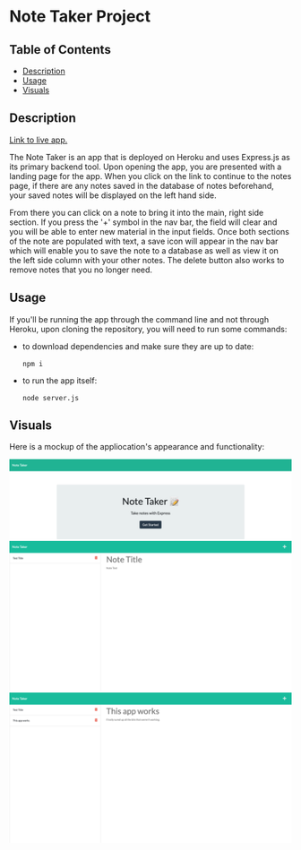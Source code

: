 # Note Taker Project

## Table of Contents 
* [Description](#description)
* [Usage](#usage)
* [Visuals](#visuals)

## Description

[Link to live app.](https://lit-dusk-65748.herokuapp.com/)

The Note Taker is an app that is deployed on Heroku and uses Express.js as its primary backend tool. Upon opening the app, you are presented with a landing page for the app. When you click on the link to continue to the notes page, if there are any notes saved in the database of notes beforehand, your saved notes will be displayed on the left hand side. 

From there you can click on a note to bring it into the main, right side section. If you press the '+' symbol in the nav bar, the field will clear and you will be able to enter new material in the input fields. Once both sections of the note are populated with text, a save icon will appear in the nav bar which will enable you to save the note to a database as well as view it on the left side column with your other notes. The delete button also works to remove notes that you no longer need.

## Usage

If you'll be running the app through the command line and not through Heroku, upon cloning the repository, you will need to run some commands:

* to download dependencies and make sure they are up to date:

    ```
    npm i
    ```

* to run the app itself:

    ```
    node server.js
    ```


## Visuals

Here is a mockup of the appliocation's appearance and functionality:

![Landing page](./public/assets/images/note-taker-landing-page.png)
![Notes page with no notes](./public/assets/images/note-taker-no-notes.png)
![Notes page with note](./public/assets/images/note-taker-one-note.png)